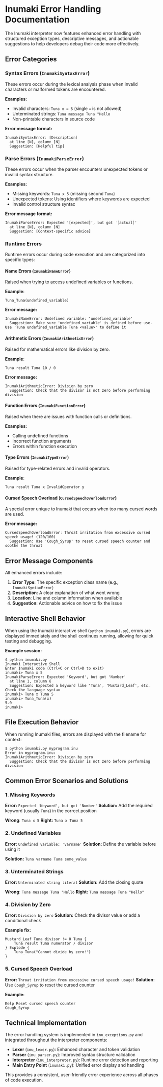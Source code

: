 # Inumaki Error Handling Documentation

The Inumaki interpreter now features enhanced error handling with structured exception types, descriptive messages, and actionable suggestions to help developers debug their code more effectively.

## Error Categories

### Syntax Errors (`InumakiSyntaxError`)
These errors occur during the lexical analysis phase when invalid characters or malformed tokens are encountered.

**Examples:**
- Invalid characters: `Tuna x = 5` (single `=` is not allowed)
- Unterminated strings: `Tuna message Tuna "Hello`
- Non-printable characters in source code

**Error message format:**
```
InumakiSyntaxError: [Description]
  at line [N], column [N]
  Suggestion: [Helpful tip]
```

### Parse Errors (`InumakiParseError`)
These errors occur when the parser encounters unexpected tokens or invalid syntax structure.

**Examples:**
- Missing keywords: `Tuna x 5` (missing second `Tuna`)
- Unexpected tokens: Using identifiers where keywords are expected
- Invalid control structure syntax

**Error message format:**
```
InumakiParseError: Expected '[expected]', but got '[actual]'
  at line [N], column [N]
  Suggestion: [Context-specific advice]
```

### Runtime Errors
Runtime errors occur during code execution and are categorized into specific types:

#### Name Errors (`InumakiNameError`)
Raised when trying to access undefined variables or functions.

**Example:**
```inumaki
Tuna_Tuna(undefined_variable)
```

**Error message:**
```
InumakiNameError: Undefined variable: 'undefined_variable'
  Suggestion: Make sure 'undefined_variable' is defined before use. Use 'Tuna undefined_variable Tuna <value>' to define it
```

#### Arithmetic Errors (`InumakiArithmeticError`)
Raised for mathematical errors like division by zero.

**Example:**
```inumaki
Tuna result Tuna 10 / 0
```

**Error message:**
```
InumakiArithmeticError: Division by zero
  Suggestion: Check that the divisor is not zero before performing division
```

#### Function Errors (`InumakiFunctionError`)
Raised when there are issues with function calls or definitions.

**Examples:**
- Calling undefined functions
- Incorrect function arguments
- Errors within function execution

#### Type Errors (`InumakiTypeError`)
Raised for type-related errors and invalid operators.

**Example:**
```inumaki
Tuna result Tuna x InvalidOperator y
```

#### Cursed Speech Overload (`CursedSpeechOverloadError`)
A special error unique to Inumaki that occurs when too many cursed words are used.

**Error message:**
```
CursedSpeechOverloadError: Throat irritation from excessive cursed speech usage! (120/100)
  Suggestion: Use 'Cough_Syrup' to reset cursed speech counter and soothe the throat
```

## Error Message Components

All enhanced errors include:

1. **Error Type**: The specific exception class name (e.g., `InumakiSyntaxError`)
2. **Description**: A clear explanation of what went wrong
3. **Location**: Line and column information when available
4. **Suggestion**: Actionable advice on how to fix the issue

## Interactive Shell Behavior

When using the Inumaki interactive shell (`python inumaki.py`), errors are displayed immediately and the shell continues running, allowing for quick testing and debugging.

**Example session:**
```
$ python inumaki.py
Inumaki Interactive Shell
Enter Inumaki code (Ctrl+C or Ctrl+D to exit)
inumaki> Tuna x 5
InumakiParseError: Expected 'Keyword', but got 'Number'
  at line 1, column 8
  Suggestion: Expected a keyword like 'Tuna', 'Mustard_Leaf', etc. Check the language syntax
inumaki> Tuna x Tuna 5
inumaki> Tuna_Tuna(x)
5.0
inumaki> 
```

## File Execution Behavior

When running Inumaki files, errors are displayed with the filename for context:

```
$ python inumaki.py myprogram.inu
Error in myprogram.inu:
InumakiArithmeticError: Division by zero
  Suggestion: Check that the divisor is not zero before performing division
```

## Common Error Scenarios and Solutions

### 1. Missing Keywords
**Error:** `Expected 'Keyword', but got 'Number'`
**Solution:** Add the required keyword (usually `Tuna`) in the correct position

**Wrong:** `Tuna x 5`
**Right:** `Tuna x Tuna 5`

### 2. Undefined Variables
**Error:** `Undefined variable: 'varname'`
**Solution:** Define the variable before using it

**Solution:** `Tuna varname Tuna some_value`

### 3. Unterminated Strings
**Error:** `Unterminated string literal`
**Solution:** Add the closing quote

**Wrong:** `Tuna message Tuna "Hello`
**Right:** `Tuna message Tuna "Hello"`

### 4. Division by Zero
**Error:** `Division by zero`
**Solution:** Check the divisor value or add a conditional check

**Example fix:**
```inumaki
Mustard_Leaf Tuna divisor != 0 Tuna {
    Tuna result Tuna numerator / divisor
} Explode {
    Tuna_Tuna("Cannot divide by zero!")
}
```

### 5. Cursed Speech Overload
**Error:** `Throat irritation from excessive cursed speech usage!`
**Solution:** Use `Cough_Syrup` to reset the cursed counter

**Example:**
```inumaki
Kelp Reset cursed speech counter
Cough_Syrup
```

## Technical Implementation

The error handling system is implemented in `inu_exceptions.py` and integrated throughout the interpreter components:

- **Lexer** (`inu_lexer.py`): Enhanced character and token validation
- **Parser** (`inu_parser.py`): Improved syntax structure validation  
- **Interpreter** (`inu_interpreter.py`): Runtime error detection and reporting
- **Main Entry Point** (`inumaki.py`): Unified error display and handling

This provides a consistent, user-friendly error experience across all phases of code execution.